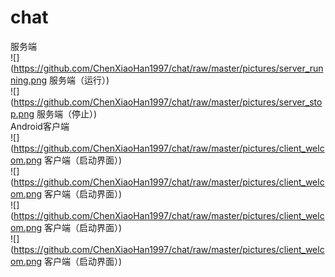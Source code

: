 # chat
服务端<br>
![](https://github.com/ChenXiaoHan1997/chat/raw/master/pictures/server_running.png 服务端（运行）)<br>
![](https://github.com/ChenXiaoHan1997/chat/raw/master/pictures/server_stop.png 服务端（停止）)<br>
Android客户端<br>
![](https://github.com/ChenXiaoHan1997/chat/raw/master/pictures/client_welcom.png 客户端（启动界面）)<br>
![](https://github.com/ChenXiaoHan1997/chat/raw/master/pictures/client_welcom.png 客户端（启动界面）)<br>
![](https://github.com/ChenXiaoHan1997/chat/raw/master/pictures/client_welcom.png 客户端（启动界面）)<br>
![](https://github.com/ChenXiaoHan1997/chat/raw/master/pictures/client_welcom.png 客户端（启动界面）)<br>
